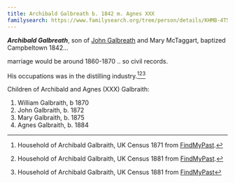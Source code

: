 ```yaml
---
title: Archibald Galbreath b. 1842 m. Agnes XXX
familysearch: https://www.familysearch.org/tree/person/details/KHMB-4T5
---
```

***Archibald Galbreath***, son of [John Galbreath](galbreath-john-1815.md) and Mary McTaggart, baptized Campbeltown 1842...

marriage would be around 1860-1870 .. so civil records.

His occupations was in the distilling industry.[^census1871][^census1881][^census1891]

Children of Archibald and Agnes (XXX) Galbraith:

1. William Galbraith, b 1870
2. John Galbraith, b. 1872
3. Mary Galbraith, b. 1875
4. Agnes Galbraith, b. 1884

[^census1871]: Household of Archibald Galbraith, UK Census 1871 from [FindMyPast](https://www.findmypast.com/transcript?id=GBC/1871/0023441482).

[^census1881]: Household of Archibald Galbraith, UK Census 1881 from [FindMyPast](https://www.findmypast.com/transcript?id=GBC/1881/0029344266&expand=true).

[^census1891]: Household of Archibald Galbraith, UK Census 1881 from [FindMyPast](https://www.findmypast.com/transcript?id=GBC/1891/0035185142&expand=true)
